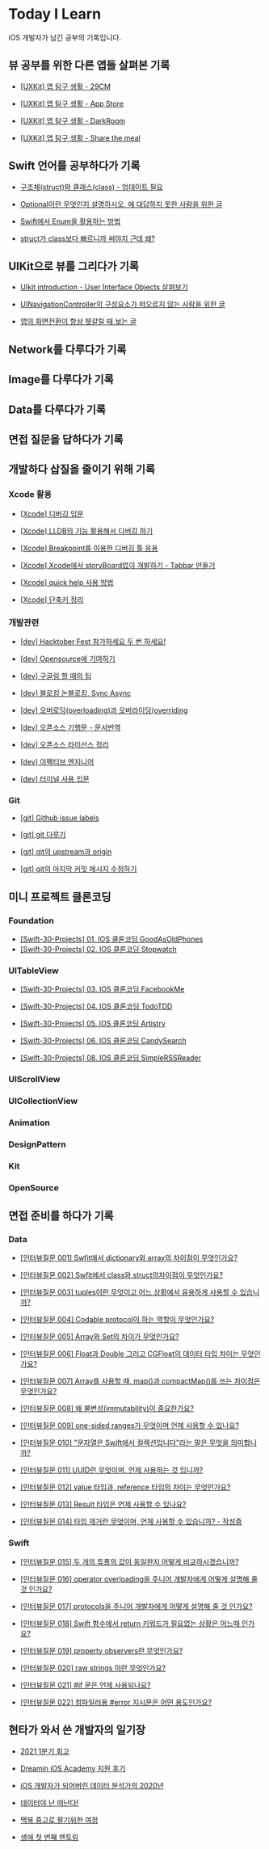 # Today I Learn

iOS 개발자가 남긴 공부의 기록입니다.




## 뷰 공부를 위한 다른 앱들 살펴본 기록
- [[UXKit] 앱 탐구 생활 - 29CM](https://github.com/M1zz/TIL/blob/master/post/UXKit/%5BUXKit%5D%20앱%20탐구%20생활%20-%2029CM.md)

- [[UXKit] 앱 탐구 생활 - App Store](https://github.com/M1zz/TIL/blob/master/post/UXKit/%5BUXKit%5D%20앱%20탐구%20생활%20-%20App%20Store.md)

- [[UXKit] 앱 탐구 생활 - DarkRoom](https://github.com/M1zz/TIL/blob/master/post/UXKit/%5BUXKit%5D%20앱%20탐구%20생활%20-%20DarkRoom.md)

- [[UXKit] 앱 탐구 생활 - Share the meal](https://github.com/M1zz/TIL/blob/master/post/UXKit/%5BUXKit%5D%20앱%20탐구%20생활%20-%20Share%20the%20meal.md)







## Swift 언어를 공부하다가 기록
- [구조체(struct)와 클래스(class) - 업데이트 필요](https://github.com/M1zz/TIL/blob/master/post/Swift/%5Bswift%5D%20구조체(struct)와%20클래스(class).md)

- [Optional이란 무엇인지 설명하시오. 에 대답하지 못한 사람을 위한 글](https://github.com/M1zz/TIL/blob/master/post/Swift/Optional이란%20무엇인지%20설명하시오.%20에%20대답하지%20못한%20사람을%20위한%20글.md)

- [Swift에서 Enum을 활용하는 방법](https://github.com/M1zz/TIL/blob/master/post/Swift/Swift에서%20Enum을%20활용하는%20방법.md)

- [struct가 class보다 빠르니까 써야지 근데 왜?](https://github.com/M1zz/TIL/blob/master/post/Swift/struct가%20class보다%20빠르니까%20써야지%20근데%20왜%3F.md)






## UIKit으로 뷰를 그리다가 기록
- [UIkit introduction - User Interface Objects 살펴보기](https://github.com/M1zz/TIL/blob/master/post/iOS/UIkit%20introduction%20-%20User%20Interface%20Objects%20살펴보기.md)

- [UINavigationController의 구성요소가 떠오르지 않는 사람을 위한 글](https://github.com/M1zz/TIL/blob/master/post/iOS/UINavigationController의%20구성요소가%20떠오르지%20않는%20사람을%20위한%20글.md)

- [앱의 화면전환이 항상 헷갈릴 때 보는 글](https://github.com/M1zz/TIL/blob/master/post/iOS/%5BiOS%5D%20앱의%20화면전환이%20항상%20헷갈릴%20때%20보는%20글)







## Network를 다루다가 기록

## Image를 다루다가 기록

## Data를 다루다가 기록

## 면접 질문을 답하다가 기록






## 개발하다 삽질을 줄이기 위해 기록
### Xcode 활용
- [[Xcode] 디버깅 입문](https://github.com/M1zz/TIL/blob/master/post/Dev/%5BXcode%5D%20디버깅%20입문.md)

- [[Xcode] LLDB의 기능 활용해서 디버깅 하기](https://github.com/M1zz/TIL/blob/master/post/Dev/%5BXcode%5D%20LLDB의%20기능%20활용해서%20디버깅%20하기.md)

- [[Xcode] Breakpoint를 이용한 디버깅 툴 응용](https://github.com/M1zz/TIL/blob/master/post/Dev/%5BXcode%5D%20Breakpoint를%20이용한%20디버깅%20툴%20응용.md)

- [[Xcode] Xcode에서 storyBoard없이 개발하기 - Tabbar 만들기](https://github.com/M1zz/TIL/blob/master/post/Dev/%5BXcode%5D%20Xcode에서%20storyBoard없이%20개발하기%20-%20Tabbar%20만들기.md)

- [[Xcode] quick help 사용 방법](https://github.com/M1zz/TIL/blob/master/post/Dev/%5BXcode%5D%20quick%20help%20사용%20방법.md)

- [[Xcode] 단축키 정리](https://github.com/M1zz/TIL/blob/master/post/Dev/%5BXcode%5D%20단축키%20정리.md)


### 개발관련
- [[dev] Hacktober Fest 참가하세요 두 번 하세요!](https://github.com/M1zz/TIL/blob/master/post/Dev/%5Bdev%5D%20Hacktober%20Fest%20참가하세요%20두%20번%20하세요!.md)

- [[dev] Opensource에 기여하기](https://github.com/M1zz/TIL/blob/master/post/Dev/%5Bdev%5D%20Opensource에%20기여하기.md)

- [[dev] 구글링 할 때의 팁](https://github.com/M1zz/TIL/blob/master/post/Dev/%5Bdev%5D%20구글링%20할%20때의%20팁.md)

- [[dev] 블로킹 논블로킹, Sync Async](https://github.com/M1zz/TIL/blob/master/post/Dev/%5Bdev%5D%20구글의%20코드%20리뷰.md)

- [[dev] 오버로딩(overloading)과 오버라이딩(overriding](https://github.com/M1zz/TIL/blob/master/post/Dev/%5Bdev%5D%20블로킹%20논블로킹.md)

- [[dev] 오픈소스 기행문 - 문서번역](https://github.com/M1zz/TIL/blob/master/post/Dev/%5Bdev%5D%20오픈소스%20기행문%20-%20문서번역.md)

- [[dev] 오픈소스 라이선스 정리](https://github.com/M1zz/TIL/blob/master/post/Dev/%5Bdev%5D%20오픈소스%20라이선스%20정리.md)

- [[dev] 이펙티브 엔지니어](https://github.com/M1zz/TIL/blob/master/post/Dev/%5Bdev%5D%20이펙티브%20엔지니어.md)

- [[dev] 터미널 사용 입문](https://github.com/M1zz/TIL/blob/master/post/Dev/%5Bdev%5D%20터미널%20사용%20입문.md)

### Git
- [[git] Github issue labels](https://github.com/M1zz/TIL/blob/master/post/Dev/%5Bgit%5D%20Github%20issue%20labels.md)

- [[git] git 다루기](https://github.com/M1zz/TIL/blob/master/post/Dev/%5Bgit%5D%20git%20다루기.md)

- [[git] git의 upstream과 origin](https://github.com/M1zz/TIL/blob/master/post/Dev/%5Bgit%5D%20git의%20upstream과%20origin.md)

- [[git] git의 마지막 커밋 메시지 수정하기](https://github.com/M1zz/TIL/blob/master/post/Dev/%5Bgit%5D%20git의%20마지막%20커밋%20메시지%20수정하기.md)

## 미니 프로젝트 클론코딩
### Foundation
- [[Swift-30-Projects] 01. IOS 클론코딩 GoodAsOldPhones](https://github.com/M1zz/TIL/blob/master/post/CloneCoding/%5BSwift-30-Projects%5D%2001.%20IOS%20클론코딩%20GoodAsOldPhones.md)
- [[Swift-30-Projects] 02. IOS 클론코딩 Stopwatch](https://github.com/M1zz/TIL/blob/master/post/CloneCoding/%5BSwift-30-Projects%5D%2002.%20IOS%20클론코딩%20Stopwatch.md)


### UITableView
- [[Swift-30-Projects] 03. IOS 클론코딩 FacebookMe](https://github.com/M1zz/TIL/blob/master/post/CloneCoding/%5BSwift-30-Projects%5D%2003.%20IOS%20클론코딩%20FacebookMe.md)

- [[Swift-30-Projects] 04. IOS 클론코딩 TodoTDD](https://dev200ok.blogspot.com/2021/04/swift-30-projects-03-ios-todotdd.html)

- [[Swift-30-Projects] 05. IOS 클론코딩 Artistry](https://dev200ok.blogspot.com/2021/05/swift-30-projects-05-ios-artistry.html)

- [[Swift-30-Projects] 06. IOS 클론코딩 CandySearch](https://github.com/M1zz/TIL/blob/master/post/CloneCoding/%5BSwift-30-Projects%5D%2006.%20IOS%20클론코딩%20CandySearch.md)

- [[Swift-30-Projects] 08. IOS 클론코딩 SimpleRSSReader](https://github.com/M1zz/TIL/blob/master/post/CloneCoding/%5BSwift-30-Projects%5D%2008.%20IOS%20클론코딩%20SimpleRSSReader.md)

### UIScrollView
### UICollectionView
### Animation
### DesignPattern
### Kit
### OpenSource






## 면접 준비를 하다가 기록
### Data
- [[인터뷰질문 001] Swfit에서 dictionary와 array의 차이점이 무엇인가요?](https://github.com/M1zz/TIL/blob/master/post/Swift/%5B인터뷰질문%20001%5D%20Swfit에서%20dictionary와%20array의%20차이점이%20무엇인가요%3F.md)

- [[인터뷰질문 002] Swfit에서 class와 struct의차이점이 무엇인가요?](https://github.com/M1zz/TIL/blob/master/post/iOS-150-interviews/%5B인터뷰질문%20002%5D%20Swfit에서%20class와%20struct의%20차이점이%20무엇인가요%3F.md)

- [[인터뷰질문 003] tuples이란 무엇이고 어느 상황에서 유용하게 사용할 수 있습니까?](https://github.com/M1zz/TIL/blob/master/post/iOS-150-interviews/%5B인터뷰질문%20003%5D%20tuples이란%20무엇이고%20어느%20상황에서%20유용하게%20사용할%20수%20있습니까%3F.md)

- [[인터뷰질문 004] Codable protocol이 하는 역할이 무엇인가요?](https://github.com/M1zz/TIL/blob/master/post/iOS-150-interviews/%5B인터뷰질문%20004%5D%20Codable%20protocol이%20하는%20역할이%20무엇인가요%3F.md)

- [[인터뷰질문 005] Array와 Set의 차이가 무엇인가요?](https://github.com/M1zz/TIL/blob/master/post/iOS-150-interviews/%5B인터뷰질문%20005%5D%20Array와%20Set의%20차이가%20무엇인가요%3F.md)

- [[인터뷰질문 006] Float과 Double 그리고 CGFloat의 데이터 타입 차이는 무엇인가요?](https://github.com/M1zz/TIL/blob/master/post/iOS-150-interviews/%5B인터뷰질문%20006%5D%20Float과%20Double%20그리고%20CGFloat의%20데이터%20타입%20차이는%20무엇인가요%3F.md)

- [[인터뷰질문 007] Array를 사용할 때, map()과 compactMap()를 쓰는 차이점은 무엇인가요?](https://github.com/M1zz/TIL/blob/master/post/iOS-150-interviews/%5B인터뷰질문%20007%5D%20Array를%20사용할%20때%2C%20map()과%20compactMap()를%20쓰는%20차이점은%20무엇인가요%3F.md)

- [[인터뷰질문 008] 왜 불변성(immutability)이 중요한가요?](https://github.com/M1zz/TIL/blob/master/post/iOS-150-interviews/%5B인터뷰질문%20008%5D%20왜%20불변성(immutability)이%20중요한가요%3F.md)

- [[인터뷰질문 009] one-sided ranges가 무엇이며 언제 사용할 수 있나요?](https://github.com/M1zz/TIL/blob/master/post/iOS-150-interviews/%5B인터뷰질문%20009%5D%20one-sided%20ranges가%20무엇이며%20언제%20사용할%20수%20있나요%3F.md)

- [[인터뷰질문 010] "문자열은 Swift에서 컬렉션입니다"라는 말은 무엇을 의미합니까?](https://github.com/M1zz/TIL/blob/master/post/iOS-150-interviews/%5B인터뷰질문%20010%5D%20%22문자열은%20Swift에서%20컬렉션입니다%22라는%20말은%20무엇을%20의미합니까%3F.md)

- [[인터뷰질문 011] UUID란 무엇이며, 언제 사용하는 것 입니까?](https://github.com/M1zz/TIL/blob/master/post/iOS-150-interviews/%5B인터뷰질문%20011%5D%20UUID란%20무엇이며%2C%20언제%20사용하는%20것%20입니까%3F.md)

- [[인터뷰질문 012] value 타입과, reference 타입의 차이는 무엇인가요?](https://github.com/M1zz/TIL/blob/master/post/iOS-150-interviews/%5B인터뷰질문%20012%5D%20value%20타입과%2C%20reference%20타입의%20차이는%20무엇인가요%3F.md)

- [[인터뷰질문 013] Result 타입은 언제 사용할 수 있나요?](https://github.com/M1zz/TIL/blob/master/post/iOS-150-interviews/%5B인터뷰질문%20013%5D%20Result%20타입은%20언제%20사용할%20수%20있나요%3F.md)

- [[인터뷰질문 014] 타입 제거란 무엇이며, 언제 사용할 수 있습니까? - 작성중](https://github.com/M1zz/TIL/blob/master/post/iOS-150-interviews/%5B인터뷰질문%20014%5D%20타입%20제거란%20무엇이며%2C%20언제%20사용할%20수%20있습니까%3F.md)

### Swift
- [[인터뷰질문 015] 두 개의 튜플의 값이 동일한지 어떻게 비교하시겠습니까?](https://github.com/M1zz/TIL/blob/master/post/iOS-150-interviews/%5B인터뷰질문%20015%5D%20두%20개의%20튜플의%20값이%20동일한지%20어떻게%20비교하시겠습니까%3F.md)

- [[인터뷰질문 016] operator overloading을 주니어 개발자에게 어떻게 설명해 줄 것 인가요?](https://github.com/M1zz/TIL/blob/master/post/iOS-150-interviews/%5B인터뷰질문%20016%5D%20operator%20overloading을%20주니어%20개발자에게%20어떻게%20설명해%20줄%20것%20인가요%3F.md)

- [[인터뷰질문 017] protocols을 주니어 개발자에게 어떻게 설명해 줄 것 인가요?](https://github.com/M1zz/TIL/blob/master/post/iOS-150-interviews/%5B인터뷰질문%20017%5D%20protocols을%20주니어%20개발자에게%20어떻게%20설명해%20줄%20것%20인가요%3F.md)

- [[인터뷰질문 018] Swift 함수에서 return 키워드가 필요없는 상황은 어느때 인가요?](https://github.com/M1zz/TIL/blob/master/post/iOS-150-interviews/%5B인터뷰질문%20018%5D%20Swift%20함수에서%20return%20키워드가%20필요없는%20상황은%20어느때%20인가요%3F.md)

- [[인터뷰질문 019] property observers란 무엇인가요?](https://github.com/M1zz/TIL/blob/master/post/iOS-150-interviews/%5B인터뷰질문%20019%5D%20property%20observers란%20무엇인가요%3F.md)

- [[인터뷰질문 020] raw strings 이란 무엇인가요?](https://github.com/M1zz/TIL/blob/master/post/iOS-150-interviews/%5B인터뷰질문%20020%5D%20raw%20strings%20이란%20무엇인가요%3F.md)

- [[인터뷰질문 021] #if 문은 언제 사용되나요?](https://github.com/M1zz/TIL/blob/master/post/iOS-150-interviews/%5B인터뷰질문%20021%5D%20%23if%20문은%20언제%20사용되나요%3F.md)

- [[인터뷰질문 022] 컴파일러용 #error 지시문은 어떤 용도인가요?](https://github.com/M1zz/TIL/blob/master/post/iOS-150-interviews/%5B인터뷰질문%20022%5D%20컴파일러용%20%23error%20지시문은%20어떤%20용도인가요%3F.md)







## 현타가 와서 쓴 개발자의 일기장
- [2021 1분기 회고](https://github.com/M1zz/TIL/blob/master/post/Essay/2021%201분기%20회고.md)

- [Dreamin iOS Academy 지원 후기](https://github.com/M1zz/TIL/blob/master/post/Essay/Dreamin%20iOS%20Academy%20지원%20후기.md)

- [iOS 개발자가 되어버린 데이터 분석가의 2020년](https://github.com/M1zz/TIL/blob/master/post/Essay/iOS%20개발자가%20되어버린%20데이터%20분석가의%202020년.md)

- [데이터야 난 떠난다!](https://github.com/M1zz/TIL/blob/master/post/Essay/데이터야%20난%20떠난다!.md)

- [맥북 중고로 팔기위한 여정](https://github.com/M1zz/TIL/blob/master/post/Essay/맥북%20중고로%20팔기위한%20여정.md)

- [생에 첫 번째 멘토링](https://github.com/M1zz/TIL/blob/master/post/Essay/생에%20첫%20번째%20멘토링.md)
